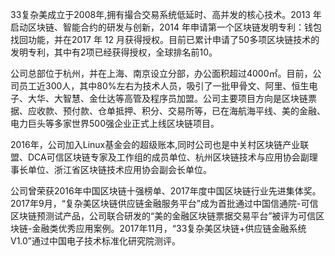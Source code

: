 33复杂美成立于2008年,拥有撮合交易系统低延时、高并发的核心技术。2013 年启动区块链、智能合约的研发与创新，2014 年申请第一个区块链发明专利：钱包找回功能，并在2017 年 12 月获得授权。目前已累计申请了50多项区块链技术的发明专利，其中有2项已经获得授权，全球排名前10。

公司总部位于杭州，并在上海、南京设立分部，办公面积超过4000㎡。目前，公司员工近300人，其中80%左右为技术人员，吸引了一批甲骨文、阿里、恒生电子、大华、大智慧、金仕达等高管及程序员加盟。公司主要项目方向是区块链票据、应收款、预付款、仓单抵押、积分、交易所等，已在海航海平线、美的金融、电力巨头等多家世界500强企业正式上线区块链项目。

2016年，公司加入Linux基金会的超级账本,同时公司也是中关村区块链产业联盟、DCA可信区块链专家及工作组的成员单位、杭州区块链技术与应用协会副理事长单位、浙江省区块链技术应用协会副会长单位。

公司曾荣获2016年中国区块链十强榜单、2017年度中国区块链行业先进集体奖。2017年9月，“复杂美区块链供应链金融服务平台”成为首批通过中国信通院-可信区块链预测试产品，公司联合研发的“美的金融区块链票据交易平台”被评为可信区块链-金融类优秀应用案例。2017年11月，“33复杂美区块链+供应链金融系统V1.0”通过中国电子技术标准化研究院测评。
